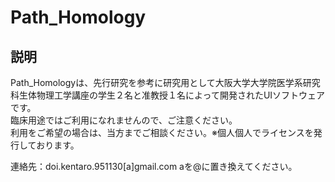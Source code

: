 # Path_Homology
## 説明
Path_Homologyは、先行研究を参考に研究用として大阪大学大学院医学系研究科生体物理工学講座の学生２名と准教授１名によって開発されたUIソフトウェアです。<br>
臨床用途ではご利用になれませんので、ご注意ください。<br>
利用をご希望の場合は、当方までご相談ください。※個人個人でライセンスを発行しております。

連絡先：doi.kentaro.951130[a]gmail.com aを@に置き換えてください。
